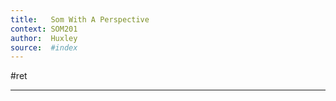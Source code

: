 ```yaml
---
title:   Som With A Perspective
context: SOM201
author:  Huxley
source:  #index
---
```


#ret 

---







